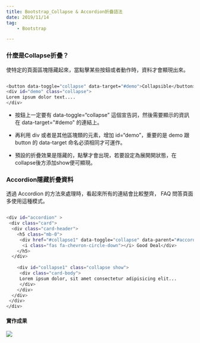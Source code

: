 ```yaml
---
title: Bootstrap_Collapse & Accordion折疊語法
date: 2019/11/14
tag: 
    - Bootstrap

---
```



### 什麼是Collapse折疊？

使特定的頁面區塊隱藏起來，當點擊某些按鈕或者動作時，資料才會顯現出來。


``` bash

<button data-toggle="collapse" data-target="#demo">Collapsible</button>
<div id="demo" class="collapse">
Lorem ipsum dolor text....
</div>

```

- 按鈕上一定要有 data-toggle=“collapse” 這個宣告詞，然後需要顯示的資訊在 data-target="#demo" 的連結上。

- 再利用 div 或者是其他區塊類的元素，增加 id=“demo”，重要的是 demo 跟 button 的 data-target 命名必須相同才可運作。

- 預設的折疊效果是隱藏的，點擊才會出現，若要設定為展開開狀態，在collapse後方添加show便可顯現。

### Accordion隱藏折疊資料

透過 Accordion 的方法來處理時，看起來所有的連結會比較整齊， FAQ 問答頁面多使用這種模式。

``` bash

<div id="accordion" >
 <div class="card">
  <div class="card-header">
    <h5 class="mb-0">
     <div href="#collapse1" data-toggle="collapse" data-parent="#accordion">
      <i class="fas fa-chevron-circle-down"></i> Good Deal</div>
    </h5>
  </div>
  
    <div id="collapse1" class="collapse show">
     <div class="card-body">
     Lorem ipsum dolor, sit amet consectetur adipisicing elit... 
     </div>
    </div>      
  </div> 
 </div>
</div>

```

#### 實作成果

![](https://i.imgur.com/29cCi0A.png)



